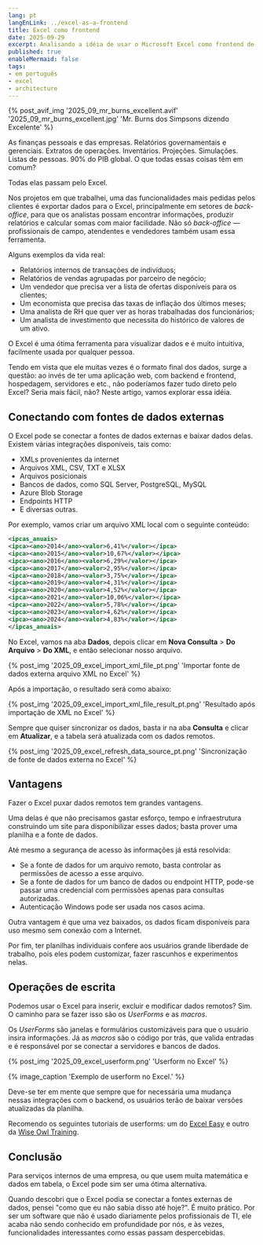 ```yaml
---
lang: pt
langEnLink: ../excel-as-a-frontend
title: Excel como frontend
date: 2025-09-29
excerpt: Analisando a idéia de usar o Microsoft Excel como frontend de um sistema.
published: true
enableMermaid: false
tags:
- em português
- excel
- architecture
---
```


{% post_avif_img '2025_09_mr_burns_excellent.avif' '2025_09_mr_burns_excellent.jpg' 'Mr. Burns dos Simpsons dizendo Excelente' %}

As finanças pessoais e das empresas. Relatórios governamentais e gerenciais. Extratos de operações. Inventários. Projeções. Simulações. Listas de pessoas. 90% do PIB global. O que todas essas coisas têm em comum?

Todas elas passam pelo Excel.

Nos projetos em que trabalhei, uma das funcionalidades mais pedidas pelos clientes é exportar dados para o Excel, principalmente em setores de *back-office*, para que os analistas possam encontrar informações, produzir relatórios e calcular somas com maior facilidade. Não só *back-office* — profissionais de campo, atendentes e vendedores também usam essa ferramenta.

Alguns exemplos da vida real:

- Relatórios internos de transações de indivíduos;
- Relatórios de vendas agrupadas por parceiro de negócio;
- Um vendedor que precisa ver a lista de ofertas disponíveis para os clientes;
- Um economista que precisa das taxas de inflação dos últimos meses;
- Uma analista de RH que quer ver as horas trabalhadas dos funcionários;
- Um analista de investimento que necessita do histórico de valores de um ativo.

O Excel é uma ótima ferramenta para visualizar dados e é muito intuitiva, facilmente usada por qualquer pessoa.

Tendo em vista que ele muitas vezes é o formato final dos dados, surge a questão: ao invés de ter uma aplicação web, com backend e frontend, hospedagem, servidores e etc., não poderíamos fazer tudo direto pelo Excel? Seria mais fácil, não? Neste artigo, vamos explorar essa idéia.

## Conectando com fontes de dados externas

O Excel pode se conectar a fontes de dados externas e baixar dados delas. Existem várias integrações disponíveis, tais como:

- XMLs provenientes da internet
- Arquivos XML, CSV, TXT e XLSX
- Arquivos posicionais
- Bancos de dados, como SQL Server, PostgreSQL, MySQL
- Azure Blob Storage
- Endpoints HTTP
- E diversas outras.

Por exemplo, vamos criar um arquivo XML local com o seguinte conteúdo:

```xml
<ipcas_anuais>
<ipca><ano>2014</ano><valor>6,41%</valor></ipca>
<ipca><ano>2015</ano><valor>10,67%</valor></ipca>
<ipca><ano>2016</ano><valor>6,29%</valor></ipca>
<ipca><ano>2017</ano><valor>2,95%</valor></ipca>
<ipca><ano>2018</ano><valor>3,75%</valor></ipca>
<ipca><ano>2019</ano><valor>4,31%</valor></ipca>
<ipca><ano>2020</ano><valor>4,52%</valor></ipca>
<ipca><ano>2021</ano><valor>10,06%</valor></ipca>
<ipca><ano>2022</ano><valor>5,78%</valor></ipca>
<ipca><ano>2023</ano><valor>4,62%</valor></ipca>
<ipca><ano>2024</ano><valor>4,83%</valor></ipca>
</ipcas_anuais>
```

No Excel, vamos na aba **Dados**, depois clicar em **Nova Consulta** > **Do Arquivo** > **Do XML**, e então selecionar nosso arquivo.

{% post_img '2025_09_excel_import_xml_file_pt.png' 'Importar fonte de dados externa arquivo XML no Excel' %}

Após a importação, o resultado será como abaixo:

{% post_img '2025_09_excel_import_xml_file_result_pt.png' 'Resultado após importação de XML no Excel' %}

Sempre que quiser sincronizar os dados, basta ir na aba **Consulta** e clicar em **Atualizar**, e a tabela será atualizada com os dados remotos.

{% post_img '2025_09_excel_refresh_data_source_pt.png' 'Sincronização de fonte de dados externa no Excel' %}

## Vantagens

Fazer o Excel puxar dados remotos tem grandes vantagens.

Uma delas é que não precisamos gastar esforço, tempo e infraestrutura construindo um site para disponibilizar esses dados; basta prover uma planilha e a fonte de dados.

Até mesmo a segurança de acesso às informações já está resolvida:

- Se a fonte de dados for um arquivo remoto, basta controlar as permissões de acesso a esse arquivo.
- Se a fonte de dados for um banco de dados ou endpoint HTTP, pode-se passar uma credencial com permissões apenas para consultas autorizadas.
- Autenticação Windows pode ser usada nos casos acima.

Outra vantagem é que uma vez baixados, os dados ficam disponíveis para uso mesmo sem conexão com a Internet.

Por fim, ter planilhas individuais confere aos usuários grande liberdade de trabalho, pois eles podem customizar, fazer rascunhos e experimentos nelas.

## Operações de escrita

Podemos usar o Excel para inserir, excluir e modificar dados remotos? Sim. O caminho para se fazer isso são os *UserForms* e as *macros*.

Os *UserForms* são janelas e formulários customizáveis para que o usuário insira informações. Já as *macros* são o código por trás, que valida entradas e é responsável por se conectar a servidores e bancos de dados.

{% post_img '2025_09_excel_userform.png' 'Userform no Excel' %}

{% image_caption 'Exemplo de userform no Excel.' %}

Deve-se ter em mente que sempre que for necessária uma mudança nessas integrações com o backend, os usuários terão de baixar versões atualizadas da planilha.

Recomendo os seguintes tutoriais de userforms: um do [Excel Easy](https://www.excel-easy.com/vba/userform.html) e outro da [Wise Owl Training](https://www.wiseowl.co.uk/vba-macros/guides/user-forms/vba-userform/).

## Conclusão

Para serviços internos de uma empresa, ou que usem muita matemática e dados em tabela, o Excel pode sim ser uma ótima alternativa.

Quando descobri que o Excel podia se conectar a fontes externas de dados, pensei "como que eu não sabia disso até hoje?". É muito prático. Por ser um software que não é usado diariamente pelos profissionais de TI, ele acaba não sendo conhecido em profundidade por nós, e às vezes, funcionalidades interessantes como essas passam despercebidas.

